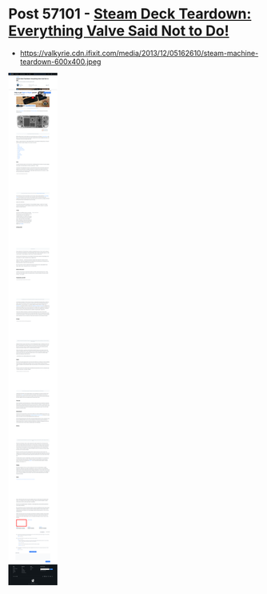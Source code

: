 # Post 57101 - [Steam Deck Teardown: Everything Valve Said Not to Do!](https://www.ifixit.com/News/57101/steam-deck-teardown)

- https://valkyrie.cdn.ifixit.com/media/2013/12/05162610/steam-machine-teardown-600x400.jpeg

![screencap](screenshots/69c4dc3a-621c-46a4-a599-5b38bd1f5e50.png)
